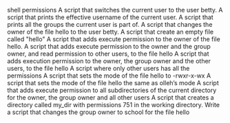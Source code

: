 shell permissions
A script that switches the current user to the user betty. 
A script that prints the effective username of the current user.
A script that prints all the groups the current user is part of.
A script that changes the owner of the file hello to the user betty.
A script that create an empty file called "hello"
A script that adds execute permission to the owner of the file hello.
A script that adds execute permission to the owner and the group owner, and read permission to other users, to the file hello
A script that adds execution permission to the owner, the group owner and the other users, to the file hello
A script where only other users has all the permissions
A script that sets the mode of the file hello to -rwxr-x-wx
A script that sets the mode of the file hello the same as olleh’s mode
A script that adds execute permission to all subdirectories of the current directory for the owner, the group owner and all other users
A script that creates a directory called my_dir with permissions 751 in the working directory.
Write a script that changes the group owner to school for the file hello

